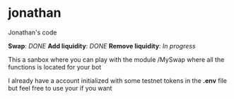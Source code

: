 # jonathan
Jonathan's code

**Swap**: *DONE*
**Add liquidity**: *DONE*
**Remove liquidity**: *In progress*


This a sanbox where you can play with the module /MySwap where all the functions is located for your bot

I already have a account initialized with some testnet tokens in the **.env** file but feel free to use your if you want